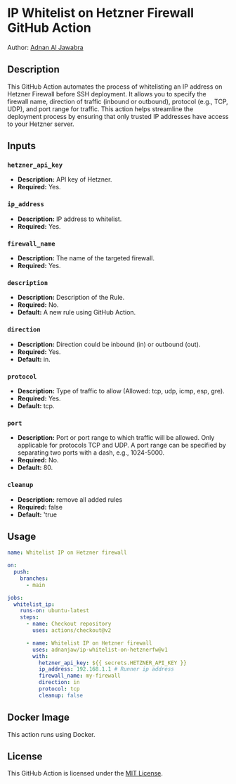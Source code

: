 # IP Whitelist on Hetzner Firewall GitHub Action

Author: [Adnan Al Jawabra](https://github.com/adnanjaw)

## Description

This GitHub Action automates the process of whitelisting an IP address on Hetzner Firewall before SSH deployment. It allows you to specify the firewall name, direction of traffic (inbound or outbound), protocol (e.g., TCP, UDP), and port range for traffic. This action helps streamline the deployment process by ensuring that only trusted IP addresses have access to your Hetzner server.

## Inputs

### `hetzner_api_key`

- **Description:** API key of Hetzner.
- **Required:** Yes.

### `ip_address`

- **Description:** IP address to whitelist.
- **Required:** Yes.

### `firewall_name`

- **Description:** The name of the targeted firewall.
- **Required:** Yes.

### `description`

- **Description:** Description of the Rule.
- **Required:** No.
- **Default:** A new rule using GitHub Action.

### `direction`

- **Description:** Direction could be inbound (in) or outbound (out).
- **Required:** Yes.
- **Default:** in.

### `protocol`

- **Description:** Type of traffic to allow (Allowed: tcp, udp, icmp, esp, gre).
- **Required:** Yes.
- **Default:** tcp.

### `port`

- **Description:** Port or port range to which traffic will be allowed. Only applicable for protocols TCP and UDP. A port range can be specified by separating two ports with a dash, e.g., 1024-5000.
- **Required:** No.
- **Default:** 80.

### `cleanup`
- **Description:** remove all added rules
- **Required:**  false
- **Default:** 'true

## Usage

```yaml
name: Whitelist IP on Hetzner firewall

on:
  push:
    branches:
      - main

jobs:
  whitelist_ip:
    runs-on: ubuntu-latest
    steps:
      - name: Checkout repository
        uses: actions/checkout@v2

      - name: Whitelist IP on Hetzner firewall
        uses: adnanjaw/ip-whitelist-on-hetznerfw@v1
        with:
          hetzner_api_key: ${{ secrets.HETZNER_API_KEY }}
          ip_address: 192.168.1.1 # Runner ip address
          firewall_name: my-firewall
          direction: in
          protocol: tcp
          cleanup: false
```

## Docker Image

This action runs using Docker.

## License

This GitHub Action is licensed under the [MIT License](LICENSE).
